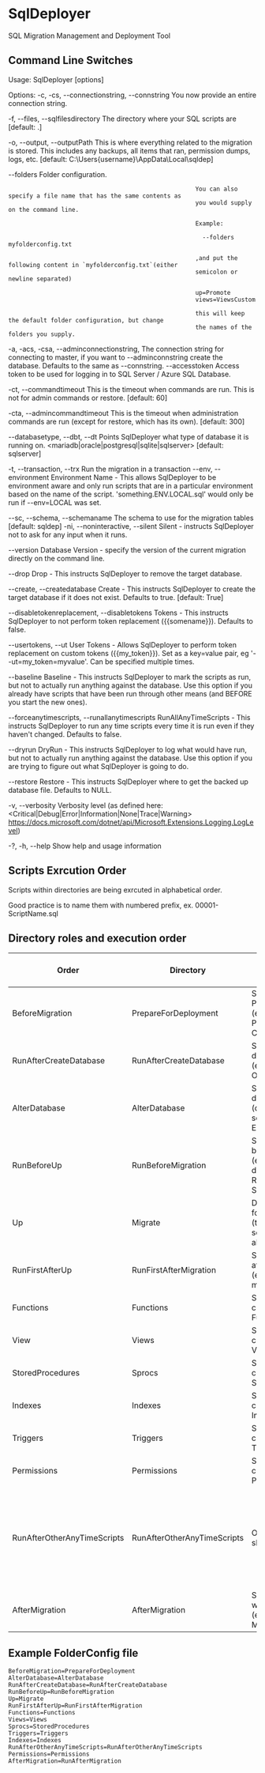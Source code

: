 # SqlDeployer
SQL Migration Management and Deployment Tool



## Command Line Switches

Usage:
  SqlDeployer [options]

Options:
  -c, -cs, --connectionstring, --connstring              You now provide an entire connection string.

  -f, --files, --sqlfilesdirectory <sqlfilesdirectory>   The directory where your SQL scripts are [default: .]

  -o, --output, --outputPath <outputPath>                This is where everything related to the migration is stored.
                                                         This includes any backups, all items that ran, permission
                                                         dumps, logs, etc. [default:
                                                         C:\Users\{username}\AppData\Local\sqldep]

  --folders <folders>                                    Folder configuration.

                                                         You can also specify a file name that has the same contents as
                                                         you would supply on the command line.

                                                         Example:

                                                           --folders myfolderconfig.txt

                                                         ,and put the following content in `myfolderconfig.txt`(either
                                                         semicolon or newline separated)

                                                         up=Promote
                                                         views=ViewsCustom

                                                         this will keep the default folder configuration, but change
                                                         the names of the folders you supply.

  -a, -acs, -csa, --adminconnectionstring,               The connection string for connecting to master, if you want to
  --adminconnstring <adminconnectionstring>              create the database.  Defaults to the same as --connstring.
  --accesstoken <accesstoken>                            Access token to be used for logging in to SQL Server / Azure
                                                         SQL Database.

  -ct, --commandtimeout <commandtimeout>                 This is the timeout when commands are run. This is not for
                                                         admin commands or restore. [default: 60]
  
  -cta, --admincommandtimeout <admincommandtimeout>      This is the timeout when administration commands are run
                                                         (except for restore, which has its own). [default: 300]
  
  --databasetype, --dbt, --dt                            Points SqlDeployer what type of database it is running on.
  <mariadb|oracle|postgresql|sqlite|sqlserver>           [default: sqlserver]
  
  -t, --transaction, --trx                               Run the migration in a transaction
  --env, --environment <environment>                     Environment Name - This allows SqlDeployer to be environment
                                                         aware and only run scripts that are in a particular
                                                         environment based on the name of the script.
                                                         'something.ENV.LOCAL.sql' would only be run if --env=LOCAL was
                                                         set.
  
  --sc, --schema, --schemaname <schemaname>              The schema to use for the migration tables [default: sqldep]
  -ni, --noninteractive, --silent                        Silent - instructs SqlDeployer not to ask for any input when
                                                         it runs.
  
  --version <version>                                    Database Version - specify the version of the current
                                                         migration directly on the command line.
  
  --drop                                                 Drop - This instructs SqlDeployer to remove the target
                                                         database.
  
  --create, --createdatabase                             Create - This instructs SqlDeployer to create the target
                                                         database if it does not exist.  Defaults to true. [default:
                                                         True]
  
  --disabletokenreplacement, --disabletokens             Tokens - This instructs SqlDeployer to not perform token
                                                         replacement ({{somename}}). Defaults to false.
  
  --usertokens, --ut <usertokens>                        User Tokens - Allows SqlDeployer to perform token replacement
                                                         on custom tokens ({{my_token}}). Set as a key=value pair, eg
                                                         '--ut=my_token=myvalue'. Can be specified multiple times.
  
  --baseline                                             Baseline - This instructs SqlDeployer to mark the scripts as
                                                         run, but not to actually run anything against the database.
                                                         Use this option if you already have scripts that have been run
                                                         through other means (and BEFORE you start the new ones).
  
  --forceanytimescripts, --runallanytimescripts          RunAllAnyTimeScripts - This instructs SqlDeployer to run any
                                                         time scripts every time it is run even if they haven't
                                                         changed. Defaults to false.
  
  --dryrun                                               DryRun - This instructs SqlDeployer to log what would have
                                                         run, but not to actually run anything against the database.
                                                         Use this option if you are trying to figure out what
                                                         SqlDeployer is going to do.
  
  --restore <restore>                                    Restore - This instructs SqlDeployer where to get the backed
                                                         up database file. Defaults to NULL.
  
  -v, --verbosity                                        Verbosity level (as defined here:
  <Critical|Debug|Error|Information|None|Trace|Warning>  https://docs.microsoft.com/dotnet/api/Microsoft.Extensions.Logging.LogLevel)
  
  -?, -h, --help                                         Show help and usage information
  
  ## Scripts Exrcution Order
  
  Scripts within directories are being exrcuted in alphabetical order.
  
  Good practice is to name them with numbered prefix, ex. 00001-ScriptName.sql

  ## Directory roles and execution order

  | Order                       | Directory                   | Purpose                                                                                      | Track script changes                                                       |
|-----------------------------|-----------------------------|----------------------------------------------------------------------------------------------|----------------------------------------------------------------------------|
| BeforeMigration             | PrepareForDeployment        | SQL Server Wide PReparation Scripts (ex. Replication Pausing, Database Creation)             | False                                                                      |
| RunAfterCreateDatabase      | RunAfterCreateDatabase      | Scripts run after database is created (ex. Database Options)                                 | False                                                                      |
| AlterDatabase               | AlterDatabase               | Scripts altering database itself (database wide, not schema objects!). Ex. Isolation Levels. | False                                                                      |
| RunBeforeUp                 | RunBeforeMigration          | Scripts tpo be run before migration (ex. user disconnects, RESTRICTED_USER, SINGLE_USER)     | False                                                                      |
| Up                          | Migrate                     | Default directory for the scripts (tables, schema/object alters, etc.)                       | False                                                                      |
| RunFirstAfterUp             | RunFirstAfterMigration      | Scripts performed after the migration (ex. data manipulation)                                | False                                                                      |
| Functions                   | Functions                   | Scripts creating/altering Functions                                                          | False                                                                      |
| View                        | Views                       | Scripts creating/altering Views                                                              | False                                                                      |
| StoredProcedures            | Sprocs                      | Scripts creating/altering Stored Procedures                                                  | False                                                                      |
| Indexes                     | Indexes                     | Scripts creating/altering Indexes                                                            | False                                                                      |
| Triggers                    | Triggers                    | Scripts creating/altering Triggers                                                           | False                                                                      |
| Permissions                 | Permissions                 | Scripts creating/altering Permissions                                                        | False                                                                      |
| RunAfterOtherAnyTimeScripts | RunAfterOtherAnyTimeScripts | Other scripts, that should be run                                                            | True (Existing scripts may be changed and shall be executed with tracking) |
| AfterMigration              | AfterMigration              | Scripts run after whole migration (ex. database set MULTI_USER)                              | False                                                                      |

## Example FolderConfig file

```
BeforeMigration=PrepareForDeployment
AlterDatabase=AlterDatabase
RunAfterCreateDatabase=RunAfterCreateDatabase
RunBeforeUp=RunBeforeMigration
Up=Migrate
RunFirstAfterUp=RunFirstAfterMigration
Functions=Functions
Views=Views
Sprocs=StoredProcedures
Triggers=Triggers
Indexes=Indexes
RunAfterOtherAnyTimeScripts=RunAfterOtherAnyTimeScripts
Permissions=Permissions
AfterMigration=RunAfterMigration
```
